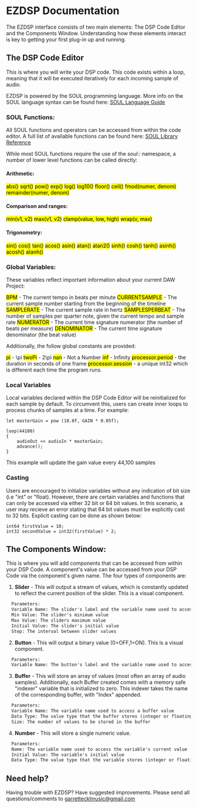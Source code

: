 # EZDSP Documentation

The EZDSP interface consists of two main elements: The DSP Code Editor and the Components Window. Understanding how these elements interact is key to getting your first plug-in up and running.


## The DSP Code Editor

This is where you will write your DSP code. This code exists within a loop, meaning that it will be executed iteratively for each incoming sample of audio.

EZDSP is powered by the SOUL programming language. More info on the SOUL language syntax can be found here: [SOUL Language Guide](https://github.com/soul-lang/SOUL/blob/master/docs/SOUL_Language.md)

### SOUL Functions:

All SOUL functions and operators can be accessed from within the code editor. A full list of available functions can be found here: [SOUL Library Reference](https://soul-lang.github.io/SOUL/docs/soul_library.html)

While most SOUL functions require the use of the *soul::* namespace, a number of lower level functions can be called directly:

#### Arithmetic:

<mark>abs()</mark> <mark>sqrt()</mark> <mark>pow()</mark> <mark>exp()</mark> <mark>log()</mark> <mark>log10()</mark> <mark>floor()</mark> <mark>ceil()</mark> <mark>fmod(numer, denom)</mark> <mark>remainder(numer, denom)</mark>

#### Comparison and ranges:

<mark>min(v1, v2)</mark> <mark>max(v1, v2)</mark> <mark>clamp(value, low, high)</mark> <mark>wrap(v, max)</mark>

#### Trigonometry:

<mark>sin()</mark> <mark>cos()</mark> <mark>tan()</mark> <mark>acos()</mark> <mark>asin()</mark> <mark>atan()</mark> <mark>atan2()</mark> <mark>sinh()</mark> <mark>cosh()</mark> <mark>tanh()</mark> <mark>asinh()</mark> <mark>acosh()</mark> <mark>atanh()</mark>

### Global Variables:

These variables reflect important information about your current DAW Project:

<mark>BPM</mark> - The current tempo in beats per minute
<mark>CURRENTSAMPLE</mark> - The current sample number starting from the beginning of the timeline
<mark>SAMPLERATE</mark> - The current sample rate in hertz
<mark>SAMPLESPERBEAT</mark> - The number of samples per quarter note, given the current tempo and sample rate
<mark>NUMERATOR</mark> - The current time signature numerator (the number of beats per measure)
<mark>DENOMINATOR</mark> - The current time signature denominator (the beat value)

Additionally, the follow global constants are provided:

<mark>pi</mark> - \pi
<mark>twoPi</mark> - 2\pi
<mark>nan</mark> - Not a Number
<mark>inf</mark> - Infinity
<mark>processor.period</mark> - the duration in seconds of one frame
<mark>processor.session</mark> - a unique int32 which is different each time the program runs.


### Local Variables

Local variables declared within the DSP Code Editor will be reinitialized for each sample by default. To circumvent this, users can create inner loops to process chunks of samples at a time. For example:

```
let masterGain = pow (10.0f, GAIN * 0.05f);

loop(44100)
{
    audioOut << audioIn * masterGain;
    advance();
}
```

This example will update the gain value every 44,100 samples

### Casting

Users are encouraged to initialize variables without any indication of bit size (i.e "int" or "float). However, there are certain variables and functions that can only be accessed via either 32 bit or 64 bit values. In this scenario, a user may recieve an error stating that 64 bit values must be explicitly cast to 32 bits. Explicit casting can be done as shown below:

```
int64 firstValue = 10;
int32 secondValue = int32(firstValue) * 2;
```


## The Components Window:

This is where you will add components that can be accessed from within your DSP Code. A component's value can be accessed from your DSP Code via the component's given name. The four types of components are:

1) **Slider** - This will output a stream of values, which is constantly updated to reflect the current position of the slider. This is a visual component.
```markdown
  Parameters:
  Variable Name: The slider's label and the variable name used to access the slider's current value 
  Min Value: The slider's minimum value  
  Max Value: The sliders maximum value  
  Initial Value: The slider's initial value  
  Step: The interval between slider values  
```
2) **Button** - This will output a binary value (0=OFF,1=ON). This is a visual component.
```markdown
  Parameters:  
  Variable Name: The button's label and the variable name used to access the button's current value  
```  
3) **Buffer** - This will store an array of values (most often an array of audio samples). Additionally, each Buffer created comes with a memory safe "indexer" variable that is initialized to zero. This indexer takes the name of the corresponding buffer, with "Index" appended.
```markdown
  Parameters:  
  Variable Name: The variable name used to access a buffer value  
  Data Type: The value type that the buffer stores (integer or floating point numbers)  
  Size: The number of values to be stored in the buffer  
``` 
4) **Number** - This will store a single numeric value.
```markdown
  Parameters:
  Name: The variable name used to access the variable's current value
  Initial Value: The variable's initial value  
  Data Type: The value type that the variable stores (integer or floating point number)  
```


## Need help?

Having trouble with EZDSP? Have suggested improvements. Please send all questions/comments to [garrettecklmusic@gmail.com](mailto:garrettecklmusic@gmail.com)

